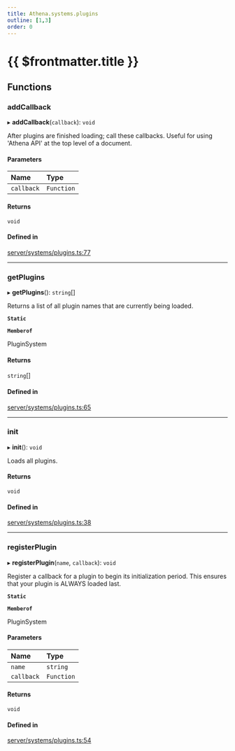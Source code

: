 ```yaml
---
title: Athena.systems.plugins
outline: [1,3]
order: 0
---
```


# {{ $frontmatter.title }}


## Functions

### addCallback

▸ **addCallback**(`callback`): `void`

After plugins are finished loading; call these callbacks.
Useful for using 'Athena API' at the top level of a document.

#### Parameters

| Name | Type |
| :------ | :------ |
| `callback` | `Function` |

#### Returns

`void`

#### Defined in

[server/systems/plugins.ts:77](https://github.com/Stuyk/altv-athena/blob/ae8402672/src/core/server/systems/plugins.ts#L77)

___

### getPlugins

▸ **getPlugins**(): `string`[]

Returns a list of all plugin names that are currently being loaded.

**`Static`**

**`Memberof`**

PluginSystem

#### Returns

`string`[]

#### Defined in

[server/systems/plugins.ts:65](https://github.com/Stuyk/altv-athena/blob/ae8402672/src/core/server/systems/plugins.ts#L65)

___

### init

▸ **init**(): `void`

Loads all plugins.

#### Returns

`void`

#### Defined in

[server/systems/plugins.ts:38](https://github.com/Stuyk/altv-athena/blob/ae8402672/src/core/server/systems/plugins.ts#L38)

___

### registerPlugin

▸ **registerPlugin**(`name`, `callback`): `void`

Register a callback for a plugin to begin its initialization period.
This ensures that your plugin is ALWAYS loaded last.

**`Static`**

**`Memberof`**

PluginSystem

#### Parameters

| Name | Type |
| :------ | :------ |
| `name` | `string` |
| `callback` | `Function` |

#### Returns

`void`

#### Defined in

[server/systems/plugins.ts:54](https://github.com/Stuyk/altv-athena/blob/ae8402672/src/core/server/systems/plugins.ts#L54)
